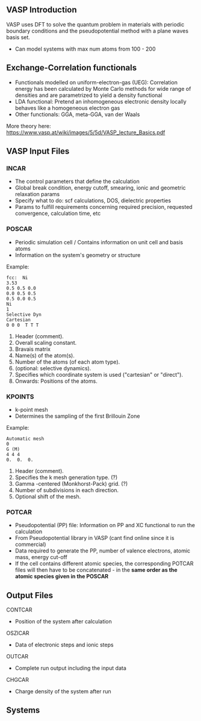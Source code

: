 ## VASP Introduction
VASP uses DFT to solve the quantum problem in materials with periodic boundary conditions and the pseudopotential method with a plane waves basis set. 
- Can model systems with max num atoms from 100 - 200 

## Exchange-Correlation functionals
- Functionals modelled on uniform-electron-gas (UEG): Correlation energy has been calculated by Monte Carlo methods for wide range of densities and are parametrized to yield a density functional 
- LDA functional: Pretend an inhomogeneous electronic density locally behaves like a homogeneous electron gas 
- Other functionals: GGA, meta-GGA, van der Waals

More theory here: https://www.vasp.at/wiki/images/5/5d/VASP_lecture_Basics.pdf


## VASP Input Files 

### INCAR
- The control parameters that define the calculation 
- Global break condition, energy cutoff, smearing, ionic and geometric relaxation params 
- Specify what to do: scf calculations, DOS, dielectric properties
- Params to fulfill requirements concerning required precision, requested convergence, calculation time, etc 

### POSCAR
- Periodic simulation cell / Contains information on unit cell and basis atoms
- Information on the system's geometry or structure 

Example:
```
fcc:  Ni
3.53
0.5 0.5 0.0
0.0 0.5 0.5
0.5 0.0 0.5
Ni
1
Selective Dyn
Cartesian
0 0 0  T T T
```
1. Header (comment).
2. Overall scaling constant.
3. Bravais matrix 
4. Name(s) of the atom(s).
5. Number of the atoms (of each atom type).
6. (optional: selective dynamics).
7. Specifies which coordinate system is used ("cartesian" or "direct").
8. Onwards: Positions of the atoms.

### KPOINTS
- k-point mesh 
- Determines the sampling of the first Brillouin Zone 

Example:
```
Automatic mesh
0
G (M)
4 4 4
0.  0.  0.

```
1. Header (comment).
2. Specifies the k mesh generation type. (?)
3. Gamma -centered (Monkhorst-Pack) grid. (?)
4. Number of subdivisions in each direction.
5. Optional shift of the mesh.


### POTCAR
- Pseudopotential (PP) file: Information on PP and XC functional to run the calculation 
- From Pseudopotential library in VASP (cant find online since it is commercial)
- Data required to generate the PP, number of valence electrons, atomic mass, energy cut-off 
- If the cell contains different atomic species, the corresponding POTCAR files will then have to be concatenated - in the **same order as the atomic species given in the POSCAR**



## Output Files 
CONTCAR 
- Position of the system after calculation  

OSZICAR
- Data of electronic steps and ionic steps 

OUTCAR
- Complete run output including the input data

CHGCAR
- Charge density of the system after run 


## Systems 
